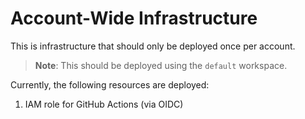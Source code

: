 # Account-Wide Infrastructure

This is infrastructure that should only be deployed once per account.

> **Note**: This should be deployed using the `default` workspace.

Currently, the following resources are deployed:

1. IAM role for GitHub Actions (via OIDC)
